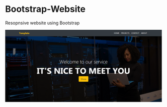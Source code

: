 # Bootstrap-Website
Resopnsive website using Bootstrap

![Screenshot (101)](https://raw.githubusercontent.com/sonu3323/Bootstrap-Website/master/Images/screenshot-127.0.0.1_5500-2019.12.08-12_19_43.png)
